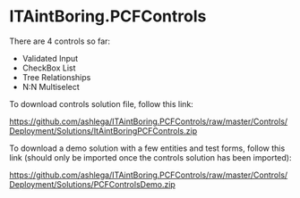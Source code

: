 # ITAintBoring.PCFControls

There are 4 controls so far:

- Validated Input
- CheckBox List
- Tree Relationships
- N:N Multiselect

To download controls solution file, follow this link:

https://github.com/ashlega/ITAintBoring.PCFControls/raw/master/Controls/Deployment/Solutions/ItAintBoringPCFControls.zip

To download a demo solution with a few entities and test forms, follow this link (should only be imported once the controls solution has been imported):

https://github.com/ashlega/ITAintBoring.PCFControls/raw/master/Controls/Deployment/Solutions/PCFControlsDemo.zip
